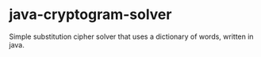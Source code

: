 # java-cryptogram-solver
Simple substitution cipher solver that uses a dictionary of words, written in java.
